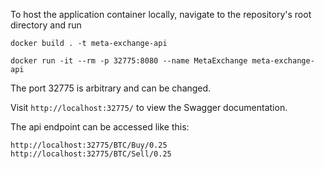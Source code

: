 To host the application container locally, navigate to the repository's root directory and run

```
docker build . -t meta-exchange-api
```
```
docker run -it --rm -p 32775:8080 --name MetaExchange meta-exchange-api  
```
The port 32775 is arbitrary and can be changed.

Visit ``http://localhost:32775/`` to view the Swagger documentation.

The api endpoint can be accessed like this:
```
http://localhost:32775/BTC/Buy/0.25
http://localhost:32775/BTC/Sell/0.25
```
